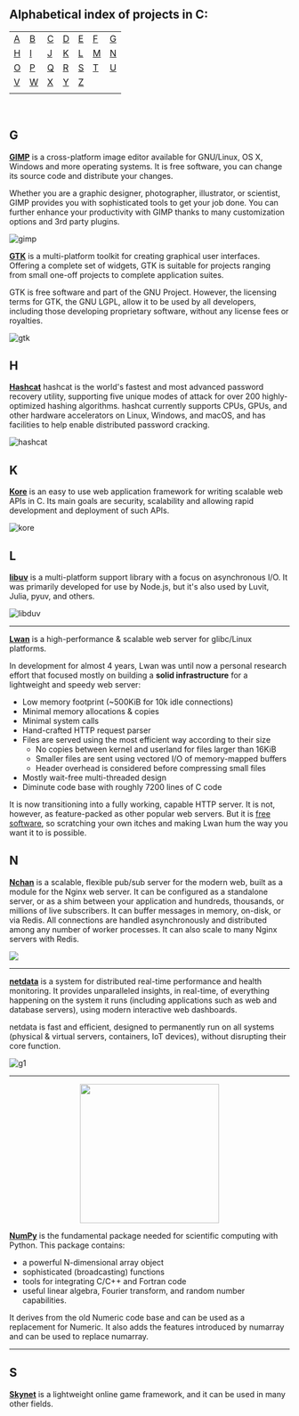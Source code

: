 ## Alphabetical index of projects in C:

|       |       |       |       |       |       |       |
|---    |---    |---    |---    |---    |---    |    ---|
|[A](#a)|[B](#b)|[C](#c)|[D](#d)|[E](#e)|[F](#f)|[G](#g)|
|[H](#h)|[I](#i)|[J](#j)|[K](#k)|[L](#l)|[M](#m)|[N](#n)|
|[O](#o)|[P](#p)|[Q](#q)|[R](#r)|[S](#s)|[T](#t)|[U](#u)|
|[V](#v)|[W](#w)|[X](#x)|[Y](#y)|[Z](#z)|       |       |
|       |       |       |       |       |       |       |

<br>

## G

[**GIMP**](https://github.com/GNOME/gimp) is a cross-platform image editor available for GNU/Linux, OS X, Windows and more operating systems. It is free software, you can change its source code and distribute your changes.

Whether you are a graphic designer, photographer, illustrator, or scientist, GIMP provides you with sophisticated tools to get your job done. You can further enhance your productivity with GIMP thanks to many customization options and 3rd party plugins.

![gimp](https://www.gimp.org/images/frontpage/wilber-big.png)

[**GTK**](https://github.com/GNOME/gtk) is a multi-platform toolkit for creating graphical user interfaces. Offering a complete set of widgets, GTK is suitable for projects ranging from small one-off projects to complete application suites.

GTK is free software and part of the GNU Project. However, the licensing terms for GTK, the GNU LGPL, allow it to be used by all developers, including those developing proprietary software, without any license fees or royalties.

![gtk](https://gitlab.gnome.org/uploads/-/system/project/avatar/665/gtk-logo.png?width=64)

## H
[**Hashcat**](https://github.com/hashcat/hashcat) hashcat is the world's fastest and most advanced password recovery utility, supporting five unique modes of attack for over 200 highly-optimized hashing algorithms. hashcat currently supports CPUs, GPUs, and other hardware accelerators on Linux, Windows, and macOS, and has facilities to help enable distributed password cracking.

![hashcat](https://hashcat.net/s/i/hashcat-icon.png)


## K

[**Kore**](https://github.com/jorisvink/kore) is an easy to use web application framework for writing scalable web APIs in C. Its main goals are security, scalability and allowing rapid development and deployment of such APIs.

![kore](https://kore.io/images/logos/logo-front.png)

## L

[**libuv**](https://github.com/libuv/libuv) is a multi-platform support library with a focus on asynchronous I/O. It was primarily developed for use by Node.js, but it's also used by Luvit, Julia, pyuv, and others.

![libduv](https://cdn-images-1.medium.com/max/720/0*_Gj_yjlEAdE7x8Hi.png)

---
[**Lwan**](https://github.com/lpereira/lwan/) is a high-performance & scalable web server for glibc/Linux
platforms.

In development for almost 4 years, Lwan was until now a personal research
effort that focused mostly on building a **solid infrastructure** for
a lightweight and speedy web server:

  - Low memory footprint (~500KiB for 10k idle connections)
  - Minimal memory allocations & copies
  - Minimal system calls
  - Hand-crafted HTTP request parser
  - Files are served using the most efficient way according to their size
    - No copies between kernel and userland for files larger than 16KiB
    - Smaller files are sent using vectored I/O of memory-mapped buffers
    - Header overhead is considered before compressing small files
  - Mostly wait-free multi-threaded design
  - Diminute code base with roughly 7200 lines of C code

It is now transitioning into a fully working, capable HTTP server. It is
not, however, as feature-packed as other popular web servers. But it is
[free software](http://www.gnu.org/philosophy/free-sw.html), so scratching
your own itches and making Lwan hum the way you want it to is possible.

## N

[**Nchan**](https://github.com/slact/nchan) is a scalable, flexible pub/sub server for the modern web, built as a module for the Nginx web server. It can be configured as a standalone server, or as a shim between your application and hundreds, thousands, or millions of live subscribers. It can buffer messages in memory, on-disk, or via Redis. All connections are handled asynchronously and distributed among any number of worker processes. It can also scale to many Nginx servers with Redis.

![](https://camo.githubusercontent.com/99dde2976b3b18edb59dd185404d6395196b04d1/68747470733a2f2f6e6368616e2e696f2f6769746875622d6c6f676f2e706e67)

---
[**netdata**](https://github.com/firehol/netdata) is a system for distributed real-time performance and health monitoring. It provides unparalleled insights, in real-time, of everything happening on the system it runs (including applications such as web and database servers), using modern interactive web dashboards.

netdata is fast and efficient, designed to permanently run on all systems (physical & virtual servers, containers, IoT devices), without disrupting their core function.

![g1](https://cloud.githubusercontent.com/assets/2662304/14092712/93b039ea-f551-11e5-822c-beadbf2b2a2e.gif)

---

<p align="center">
  <a href="https://github.com/numpy/numpy" targt="_blank">
    <img src="https://numpy.org/images/logo.svg" width="250"/>
  </a>
</p>

[**NumPy**](https://github.com/numpy/numpy) is the fundamental package needed for scientific computing with Python.
This package contains:

   * a powerful N-dimensional array object
   * sophisticated (broadcasting) functions
   * tools for integrating C/C++ and Fortran code
   * useful linear algebra, Fourier transform, and random number capabilities.

It derives from the old Numeric code base and can be used as a replacement for Numeric. It also adds the features introduced by numarray and can be used to replace numarray.

---

## S

[**Skynet**](https://github.com/cloudwu/skynet) is a lightweight online game framework, and it can be used in many other fields.
